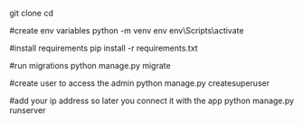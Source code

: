 
git clone <repository-url>
cd <project-folder>

#create env variables 
python -m venv env
env\Scripts\activate

#install requirements
pip install -r requirements.txt

#run migrations
python manage.py migrate

#create user to access the admin 
python manage.py createsuperuser

#add your ip address so later you connect it with the app 
python manage.py runserver <your-ip-address>
